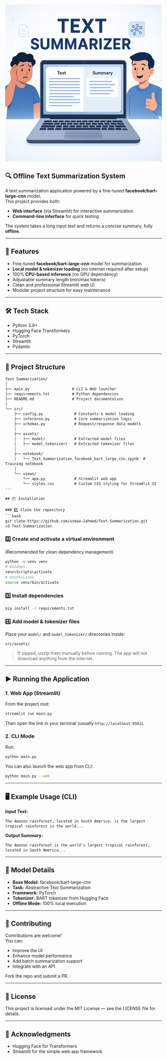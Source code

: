 ![Banner Image](src/image.png)

## 🔍 **Offline Text Summarization System**  
A text summarization application powered by a fine-tuned **facebook/bart-large-cnn** model.  
This project provides both:

- **Web interface** (via Streamlit) for interactive summarization  
- **Command-line interface** for quick testing  

The system takes a long input text and returns a concise summary, fully **offline**.

---

## 🚀 Features
- Fine-tuned **facebook/bart-large-cnn** model for summarization  
- **Local model & tokenizer loading** (no internet required after setup)  
- 100% **CPU-based inference** (no GPU dependency)  
- Adjustable summary length (min/max tokens)  
- Clean and professional Streamlit web UI  
- Modular project structure for easy maintenance  

---

## 🛠️ Tech Stack
- Python 3.9+  
- Hugging Face Transformers  
- PyTorch  
- Streamlit  
- Pydantic  

---

## 📂 Project Structure
```
Text Summarization/
│
├── main.py                   # CLI & Web launcher
├── requirements.txt          # Python dependencies
├── README.md                 # Project documentation
│
└── src/
    ├── config.py              # Constants & model loading
    ├── inference.py           # Core summarization logic
    ├── schemas.py             # Request/response data models
    │
    ├── assets/
    │   ├── model/             # Extracted model files
    │   ├── model_tokenizer/   # Extracted tokenizer files
    │
    ├── notebook/
    │   └── Text_Summarization_facebook_bart_large_cnn.ipynb  # Training notebook
    │
    └── views/
        └── app.py             # Streamlit web app
        └── styles.css         # Custom CSS styling for Streamlit UI
---

## 📦 Installation

### 1️⃣ Clone the repository
```bash
git clone https://github.com/asmaa-2ahmed/Text-Summarization.git
cd Text-Summarization
```

### 2️⃣ Create and activate a virtual environment  
(Recommended for clean dependency management)
```bash
python -m venv venv
# Windows
venv\Scripts\activate
# macOS/Linux
source venv/bin/activate
```

### 3️⃣ Install dependencies
```bash
pip install -r requirements.txt
```

### 4️⃣ Add model & tokenizer files  
Place your `model/` and `model_tokenizer/` directories inside:
```
src/assets/
```
> If zipped, unzip them manually before running. The app will not download anything from the internet.

---

## ▶️ Running the Application

### 1. Web App (Streamlit)
From the project root:
```bash
streamlit run main.py
```
Then open the link in your terminal (usually `http://localhost:8501`).

### 2. CLI Mode
Run:
```bash
python main.py
```
You can also launch the web app from CLI:
```bash
python main.py --web
```

---

## 🖥️ Example Usage (CLI)

**Input Text:**
```
The Amazon rainforest, located in South America, is the largest tropical rainforest in the world...
```

**Output Summary:**
```
The Amazon rainforest is the world's largest tropical rainforest, located in South America...
```

---

## 🎯 Model Details
- **Base Model:** facebook/bart-large-cnn  
- **Task:** Abstractive Text Summarization  
- **Framework:** PyTorch  
- **Tokenizer:** BART tokenizer from Hugging Face  
- **Offline Mode:** 100% local execution  

---

## 🤝 Contributing
Contributions are welcome!  
You can:
- Improve the UI  
- Enhance model performance  
- Add batch summarization support  
- Integrate with an API  

Fork the repo and submit a PR.

---

## 📜 License
This project is licensed under the MIT License — see the LICENSE file for details.

---

## 🙌 Acknowledgments
- Hugging Face for Transformers  
- Streamlit for the simple web app framework  

